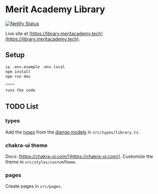 # Merit Academy Library

[![Netlify Status](https://api.netlify.com/api/v1/badges/03c4ac42-fb57-4d1d-ab37-f62c914bdff0/deploy-status)](https://app.netlify.com/sites/gifted-goldstine-1b7c3c/deploys)

Live site at [https://library.meritacademy.tech](https://library.meritacademy.tech).

## Setup

```bash
cp .env.example .env.local
npm install
npm run dev

^^^^
runs the code
```

## TODO List

### types

Add the [types](https://www.typescriptlang.org/docs/handbook/2/everyday-types.html#type-aliases) from the [django models](https://github.com/buckldav/merit-api/blob/master/library/library/models.py) in `src/types/library.ts`.

### chakra-ui theme

Docs: [https://chakra-ui.com/](https://chakra-ui.com/).
Customize the theme in `src/styles/customTheme`.

### pages

Create pages in `src/pages`.
